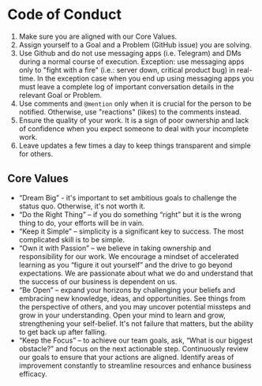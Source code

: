 # Code of Conduct

1. Make sure you are aligned with our Core Values.
1. Assign yourself to a Goal and a Problem (GitHub issue) you are solving.
1. Use Github and do not use messaging apps (i.e. Telegram) and DMs during a normal course of execution. Exception: use messaging apps only to "fight with a fire" (i.e.: server down, critical product bug) in real-time. In the exception case when you end up using messaging apps you must leave a complete log of important conversation details in the relevant Goal or Problem.
1. Use comments and `@mention` only when it is crucial for the person to be notified. Otherwise, use "reactions" (likes) to the comments instead.
1. Ensure the quality of your work. It is a sign of poor ownership and lack of confidence when you expect someone to deal with your incomplete work.
1. Leave updates a few times a day to keep things transparent and simple for others.

## Core Values

- “Dream Big” - it's important to set ambitious goals to challenge the status quo. Otherwise, it's not worth it.
- “Do the Right Thing” – if you do something “right” but it is the wrong thing to do, your efforts will be in vain.
- “Keep it Simple” – simplicity is a significant key to success. The most complicated skill is to be simple.
- “Own it with Passion” – we believe in taking ownership and responsibility for our work. We encourage a mindset of accelerated learning as you “figure it out yourself” and the drive to go beyond expectations. We are passionate about what we do and understand that the success of our business is dependent on us.
- “Be Open” – expand your horizons by challenging your beliefs and embracing new knowledge, ideas, and opportunities. See things from the perspective of others, and you may uncover potential missteps and grow in your understanding. Open your mind to learn and grow, strengthening your self-belief. It's not failure that matters, but the ability to get back up after falling.
- “Keep the Focus” – to achieve our team goals, ask, “What is our biggest obstacle?” and focus on the next actionable step. Continuously review our goals to ensure that your actions are aligned. Identify areas of improvement constantly to streamline resources and enhance business efficacy.
